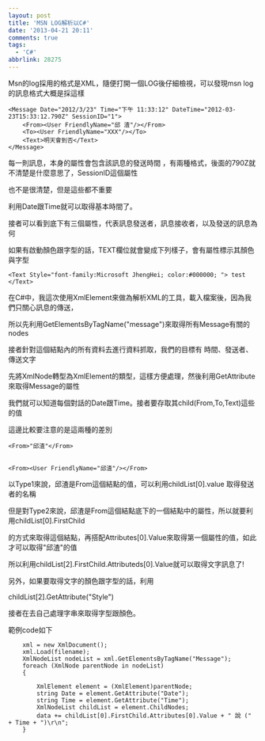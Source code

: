 ```yaml
---
layout: post
title: 'MSN LOG解析以C#'
date: '2013-04-21 20:11'
comments: true
tags:
  - 'C#'
abbrlink: 28275
---
```



Msn的log採用的格式是XML，隨便打開一個LOG後仔細檢視，可以發現msn log的訊息格式大概是採這樣

	<Message Date="2012/3/23" Time="下午 11:33:12" DateTime="2012-03-23T15:33:12.790Z" SessionID="1">  
		<From><User FriendlyName="邱 渣"/></From>  
		<To><User FriendlyName="XXX"/></To>  
		<Text>明天會到否</Text>  
	</Message>  

<!--more-->


每一則訊息，本身的屬性會包含該訊息的發送時間 ，有兩種格式，後面的790Z就不清楚是什麼意思了，SessionID這個屬性

也不是很清楚，但是這些都不重要

利用Date跟Time就可以取得基本時間了。

接者可以看到底下有三個屬性，代表訊息發送者，訊息接收者，以及發送的訊息為何

如果有啟動顏色跟字型的話，TEXT欄位就會變成下列樣子，會有屬性標示其顏色與字型


	<Text Style="font-family:Microsoft JhengHei; color:#000000; "> test </Text>


在C#中，我這次使用XmlElement來做為解析XML的工具，載入檔案後，因為我們只關心訊息的傳送，

所以先利用GetElementsByTagName("message")來取得所有Message有關的nodes

接者針對這個結點內的所有資料去進行資料抓取，我們的目標有 時間、發送者、傳送文字

先將XmlNode轉型為XmlElement的類型，這樣方便處理，然後利用GetAttribute來取得Message的屬性

我們就可以知道每個對話的Date跟Time。接者要存取其child(From,To,Text)這些的值

這邊比較要注意的是這兩種的差別


	<From>"邱渣"</From>
	
	
	<From><User FriendlyName="邱渣"/></From>
	


以Type1來說，邱渣是From這個結點的值，可以利用childList[0].value 取得發送者的名稱

但是對Type2來說，邱渣是From這個結點底下的一個結點中的屬性，所以就要利用childList[0].FirstChild

的方式來取得<User>這個結點，再搭配Attributes[0].Value來取得第一個屬性的值，如此才可以取得"邱渣"的值

所以利用childList[2].FirstChild.Attributeds[0].Value就可以取得文字訊息了!

另外，如果要取得文字的顏色跟字型的話，利用

childList[2].GetAttribute("Style")

接者在去自己處理字串來取得字型跟顏色。

範例code如下

``` 
	xml = new XmlDocument();  
	xml.Load(filename);  
	XmlNodeList nodeList = xml.GetElementsByTagName("Message");
	foreach (XmlNode parentNode in nodeList)
	{
		
		XmlElement element = (XmlElement)parentNode;  
		string Date = element.GetAttribute("Date");  
		string Time = element.GetAttribute("Time");  
		XmlNodeList childList = element.ChildNodes;  
		data += childList[0].FirstChild.Attributes[0].Value + " 說 (" + Time + ")\r\n";  
	}
```
